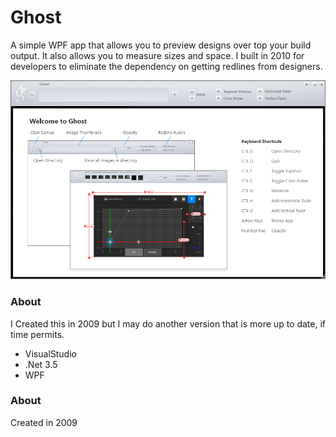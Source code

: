 # Ghost
A simple WPF app that allows you to preview designs over top your build output. It also allows you to measure sizes and space. I built in 2010 for developers to eliminate the dependency on getting redlines from designers.  

![alt text](screenshot.png "Ghost Application Screenshot")

### About
I Created this in 2009 but I may do another version that is more up to date, if time permits.

- VisualStudio
- .Net 3.5
- WPF

### About
Created in 2009